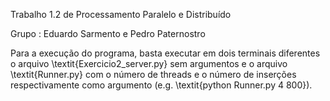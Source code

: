 Trabalho 1.2 de Processamento Paralelo e Distribuído

Grupo : Eduardo Sarmento e Pedro Paternostro

Para a execução do programa, basta executar em dois terminais diferentes o arquivo \textit{Exercicio2_server.py} sem argumentos e o arquivo \textit{Runner.py} com o número de threads e o número de inserções respectivamente como argumento (e.g. \textit{python Runner.py 4 800}).
